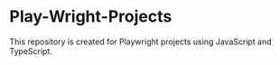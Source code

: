 # Play-Wright-Projects
This repository is created for Playwright projects using JavaScript and TypeScript.
